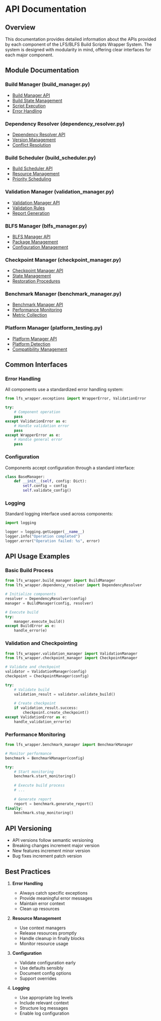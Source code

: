 # API Documentation

## Overview
This documentation provides detailed information about the APIs provided by each component of the LFS/BLFS Build Scripts Wrapper System. The system is designed with modularity in mind, offering clear interfaces for each major component.

## Module Documentation

### Build Manager (build_manager.py)
- [Build Manager API](build_manager.md)
- [Build State Management](build_state.md)
- [Script Execution](script_execution.md)
- [Error Handling](error_handling.md)

### Dependency Resolver (dependency_resolver.py)
- [Dependency Resolver API](dependency_resolver.md)
- [Version Management](version_management.md)
- [Conflict Resolution](conflict_resolution.md)

### Build Scheduler (build_scheduler.py)
- [Build Scheduler API](build_scheduler.md)
- [Resource Management](resource_management.md)
- [Priority Scheduling](priority_scheduling.md)

### Validation Manager (validation_manager.py)
- [Validation Manager API](validation_manager.md)
- [Validation Rules](validation_rules.md)
- [Report Generation](report_generation.md)

### BLFS Manager (blfs_manager.py)
- [BLFS Manager API](blfs_manager.md)
- [Package Management](package_management.md)
- [Configuration Management](configuration_management.md)

### Checkpoint Manager (checkpoint_manager.py)
- [Checkpoint Manager API](checkpoint_manager.md)
- [State Management](state_management.md)
- [Restoration Procedures](restoration.md)

### Benchmark Manager (benchmark_manager.py)
- [Benchmark Manager API](benchmark_manager.md)
- [Performance Monitoring](performance_monitoring.md)
- [Metric Collection](metric_collection.md)

### Platform Manager (platform_testing.py)
- [Platform Manager API](platform_manager.md)
- [Platform Detection](platform_detection.md)
- [Compatibility Management](compatibility_management.md)

## Common Interfaces

### Error Handling
All components use a standardized error handling system:
```python
from lfs_wrapper.exceptions import WrapperError, ValidationError

try:
    # Component operation
    pass
except ValidationError as e:
    # Handle validation error
    pass
except WrapperError as e:
    # Handle general error
    pass
```

### Configuration
Components accept configuration through a standard interface:
```python
class BaseManager:
    def __init__(self, config: Dict):
        self.config = config
        self.validate_config()
```

### Logging
Standard logging interface used across components:
```python
import logging

logger = logging.getLogger(__name__)
logger.info("Operation completed")
logger.error("Operation failed: %s", error)
```

## API Usage Examples

### Basic Build Process
```python
from lfs_wrapper.build_manager import BuildManager
from lfs_wrapper.dependency_resolver import DependencyResolver

# Initialize components
resolver = DependencyResolver(config)
manager = BuildManager(config, resolver)

# Execute build
try:
    manager.execute_build()
except BuildError as e:
    handle_error(e)
```

### Validation and Checkpointing
```python
from lfs_wrapper.validation_manager import ValidationManager
from lfs_wrapper.checkpoint_manager import CheckpointManager

# Validate and checkpoint
validator = ValidationManager(config)
checkpoint = CheckpointManager(config)

try:
    # Validate build
    validation_result = validator.validate_build()
    
    # Create checkpoint
    if validation_result.success:
        checkpoint.create_checkpoint()
except ValidationError as e:
    handle_validation_error(e)
```

### Performance Monitoring
```python
from lfs_wrapper.benchmark_manager import BenchmarkManager

# Monitor performance
benchmark = BenchmarkManager(config)

try:
    # Start monitoring
    benchmark.start_monitoring()
    
    # Execute build process
    # ...
    
    # Generate report
    report = benchmark.generate_report()
finally:
    benchmark.stop_monitoring()
```

## API Versioning
- API versions follow semantic versioning
- Breaking changes increment major version
- New features increment minor version
- Bug fixes increment patch version

## Best Practices
1. **Error Handling**
   - Always catch specific exceptions
   - Provide meaningful error messages
   - Maintain error context
   - Clean up resources

2. **Resource Management**
   - Use context managers
   - Release resources promptly
   - Handle cleanup in finally blocks
   - Monitor resource usage

3. **Configuration**
   - Validate configuration early
   - Use defaults sensibly
   - Document config options
   - Support overrides

4. **Logging**
   - Use appropriate log levels
   - Include relevant context
   - Structure log messages
   - Enable log configuration

